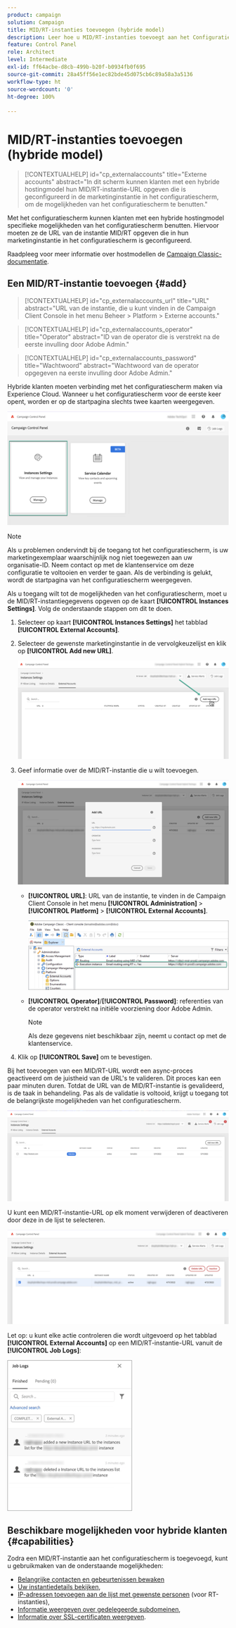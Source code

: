 ```yaml
---
product: campaign
solution: Campaign
title: MID/RT-instanties toevoegen (hybride model)
description: Leer hoe u MID/RT-instanties toevoegt aan het Configuratiescherm met een hybride hostingmodel.
feature: Control Panel
role: Architect
level: Intermediate
exl-id: ff64acbe-d8cb-499b-b20f-b0934fb0f695
source-git-commit: 28a45ff56e1ec82bde45d075cb6c89a58a3a5136
workflow-type: ht
source-wordcount: '0'
ht-degree: 100%

---
```


# MID/RT-instanties toevoegen (hybride model)

>[!CONTEXTUALHELP]
>id="cp_externalaccounts"
>title="Externe accounts"
>abstract="In dit scherm kunnen klanten met een hybride hostingmodel hun MID/RT-instantie-URL opgeven die is geconfigureerd in de marketinginstantie in het configuratiescherm, om de mogelijkheden van het configuratiescherm te benutten."

Met het configuratiescherm kunnen klanten met een hybride hostingmodel specifieke mogelijkheden van het configuratiescherm benutten. Hiervoor moeten ze de URL van de instantie MID/RT opgeven die in hun marketinginstantie in het configuratiescherm is geconfigureerd.

Raadpleeg voor meer informatie over hostmodellen de [Campaign Classic-documentatie](https://experienceleague.adobe.com/docs/campaign-classic/using/installing-campaign-classic/architecture-and-hosting-models/hosting-models-lp/hosting-models.html?lang=nl).

## Een MID/RT-instantie toevoegen {#add}

>[!CONTEXTUALHELP]
>id="cp_externalaccounts_url"
>title="URL"
>abstract="URL van de instantie, die u kunt vinden in de Campaign Client Console in het menu Beheer > Platform > Externe accounts."

>[!CONTEXTUALHELP]
>id="cp_externalaccounts_operator"
>title="Operator"
>abstract="ID van de operator die is verstrekt na de eerste invulling door Adobe Admin."

>[!CONTEXTUALHELP]
>id="cp_externalaccounts_password"
>title="Wachtwoord"
>abstract="Wachtwoord van de operator opgegeven na eerste invulling door Adobe Admin."

Hybride klanten moeten verbinding met het configuratiescherm maken via Experience Cloud. Wanneer u het configuratiescherm voor de eerste keer opent, worden er op de startpagina slechts twee kaarten weergegeven.

![](assets/hybrid-homepage.png)

>[!NOTE]
>
>Als u problemen ondervindt bij de toegang tot het configuratiescherm, is uw marketingexemplaar waarschijnlijk nog niet toegewezen aan uw organisatie-ID. Neem contact op met de klantenservice om deze configuratie te voltooien en verder te gaan. Als de verbinding is gelukt, wordt de startpagina van het configuratiescherm weergegeven.

Als u toegang wilt tot de mogelijkheden van het configuratiescherm, moet u de MID/RT-instantiegegevens opgeven op de kaart **[!UICONTROL Instances Settings]**. Volg de onderstaande stappen om dit te doen.

1. Selecteer op kaart **[!UICONTROL Instances Settings]** het tabblad **[!UICONTROL External Accounts]**.

1. Selecteer de gewenste marketinginstantie in de vervolgkeuzelijst en klik op **[!UICONTROL Add new URL]**.

   ![](assets/external-account-addbutton.png)

1. Geef informatie over de MID/RT-instantie die u wilt toevoegen.

   ![](assets/external-account-add.png)

   * **[!UICONTROL URL]**: URL van de instantie, te vinden in de Campaign Client Console in het menu **[!UICONTROL Administration]** > **[!UICONTROL Platform]** > **[!UICONTROL External Accounts]**.

      ![](assets/external-account-url.png)

   * **[!UICONTROL Operator]**/**[!UICONTROL Password]**: referenties van de operator verstrekt na initiële voorziening door Adobe Admin.

      >[!NOTE]
      >
      >Als deze gegevens niet beschikbaar zijn, neemt u contact op met de klantenservice.

1. Klik op **[!UICONTROL Save]** om te bevestigen.

Bij het toevoegen van een MID/RT-URL wordt een async-proces geactiveerd om de juistheid van de URL&#39;s te valideren. Dit proces kan een paar minuten duren. Totdat de URL van de MID/RT-instantie is gevalideerd, is de taak in behandeling. Pas als de validatie is voltooid, krijgt u toegang tot de belangrijkste mogelijkheden van het configuratiescherm.

![](assets/external-account-pending.png)

U kunt een MID/RT-instantie-URL op elk moment verwijderen of deactiveren door deze in de lijst te selecteren.

![](assets/external-account-edit.png)

Let op: u kunt elke actie controleren die wordt uitgevoerd op het tabblad **[!UICONTROL External Accounts]** op een MID/RT-instantie-URL vanuit de **[!UICONTROL Job Logs]**:

![](assets/external-account-logs.png)

## Beschikbare mogelijkheden voor hybride klanten {#capabilities}

Zodra een MID/RT-instantie aan het configuratiescherm is toegevoegd, kunt u gebruikmaken van de onderstaande mogelijkheden:

* [Belangrijke contacten en gebeurtenissen bewaken](../../service-events/service-events.md)
* [Uw instantiedetails bekijken](../../instances-settings/using/instance-details.md),
* [IP-adressen toevoegen aan de lijst met gewenste personen](../../instances-settings/using/ip-allow-listing-instance-access.md) (voor RT-instanties),
* [Informatie weergeven over gedelegeerde subdomeinen](../../subdomains-certificates/using/monitoring-subdomains.md),
* [Informatie over SSL-certificaten weergeven](../../subdomains-certificates/using/monitoring-ssl-certificates.md).
